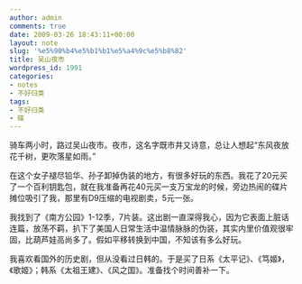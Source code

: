 ```yaml
---
author: admin
comments: true
date: 2009-03-26 18:43:11+00:00
layout: note
slug: '%e5%90%b4%e5%b1%b1%e5%a4%9c%e5%b8%82'
title: 吴山夜市
wordpress_id: 1991
categories:
- notes
- 不好归类
tags:
- 不好归类
- 碟
---
```


骑车两小时，路过吴山夜市。夜市，这名字既市井又诗意，总让人想起“东风夜放花千树，更吹落星如雨。”

在这个女子褪尽铅华、孙子卸掉伪装的地方，有很多好玩的东西。我花了20元买了一个百利钥匙包，就在我准备再花40元买一支万宝龙的时候，旁边热闹的碟片摊位吸引了我，那里有D9压缩的电视剧卖，5元一张。

我找到了《南方公园》1-12季，7片装。这出剧一直深得我心，因为它表面上脏话连篇，放荡不羁，扒下了美国人日常生活中温情脉脉的伪装，其实内里价值观很牢固，比葫芦娃高尚多了。假如平移转换到中国，不知该有多么好玩。

我喜欢看国外的历史剧，但从没看过日韩的。于是买了日系《太平记》、《笃姬》，《歌姬》；韩系《太祖王建》、《风之国》。准备找个时间善补一下。

